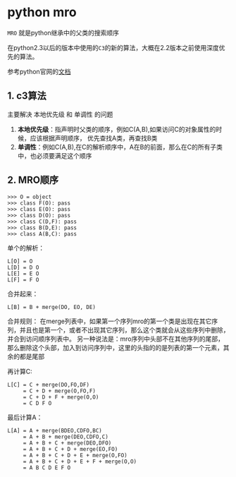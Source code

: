 # python mro
`MRO` 就是python继承中的父类的搜索顺序

在python2.3以后的版本中使用的`C3`的新的算法，大概在2.2版本之前使用深度优先的算法。

参考python官网的[文档](https://www.python.org/download/releases/2.3/mro/#the-c3-method-resolution-order)

## 1. c3算法
主要解决 本地优先级 和 单调性 的问题

1. **本地优先级**：指声明时父类的顺序，例如C(A,B),如果访问C的对象属性的时候，应该根据声明顺序，
优先查找A类，再查找B类
2. **单调性**：例如C(A,B),在C的解析顺序中，A在B的前面，那么在C的所有子类中，也必须要满足这个顺序


## 2. MRO顺序

    >>> O = object
    >>> class F(O): pass
    >>> class E(O): pass
    >>> class D(O): pass
    >>> class C(D,F): pass
    >>> class B(D,E): pass
    >>> class A(B,C): pass

单个的解析：

    L[O] = O
    L[D] = D O
    L[E] = E O
    L[F] = F O
    
合并起来：

    L[B] = B + merge(DO, EO, DE)

合并规则：
在merge列表中，如果第一个序列mro的第一个类是出现在其它序列，并且也是第一个，或者不出现其它序列，那么这个类就会从这些序列中删除，并合到访问顺序列表中。
另一种说法是：mro序列中头部不在其他序列的尾部，那么删除这个头部，加入到访问序列中，这里的头指的的是列表的第一个元素，其余的都是尾部

再计算C:

    L[C] = C + merge(DO,FO,DF)
         = C + D + merge(O,FO,F)
         = C + D + F + merge(O,O)
         = C D F O

最后计算A：

    L[A] = A + merge(BDEO,CDFO,BC)
         = A + B + merge(DEO,CDFO,C)
         = A + B + C + merge(DEO,DFO)
         = A + B + C + D + merge(EO,FO)
         = A + B + C + D + E + merge(O,FO)
         = A + B + C + D + E + F + merge(O,O)
         = A B C D E F O